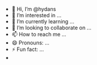- 👋 Hi, I’m @hydans
- 👀 I’m interested in ...
- 🌱 I’m currently learning ...
- 💞️ I’m looking to collaborate on ...
- 📫 How to reach me ...
- 😄 Pronouns: ...
- ⚡ Fun fact: ...
- 
  

<!---
hydans/hydans is a ✨ special ✨ repository because its `README.md` (this file) appears on your GitHub profile.
You can click the Preview link to take a look at your changes.
--->
